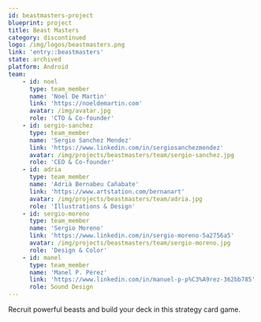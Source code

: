 ```yaml
---
id: beastmasters-project
blueprint: project
title: Beast Masters
category: discontinued
logo: /img/logos/beastmasters.png
link: 'entry::beastmasters'
state: archived
platform: Android
team:
    - id: noel
      type: team_member
      name: 'Noel De Martin'
      link: 'https://noeldemartin.com'
      avatar: /img/avatar.jpg
      role: 'CTO & Co-founder'
    - id: sergio-sanchez
      type: team_member
      name: 'Sergio Sanchez Mendez'
      link: 'https://www.linkedin.com/in/sergiosanchezmendez'
      avatar: /img/projects/beastmasters/team/sergio-sanchez.jpg
      role: 'CEO & Co-founder'
    - id: adria
      type: team_member
      name: 'Adrià Bernabeu Cañabate'
      link: 'https://www.artstation.com/bernanart'
      avatar: /img/projects/beastmasters/team/adria.jpg
      role: 'Illustrations & Design'
    - id: sergio-moreno
      type: team_member
      name: 'Sergio Moreno'
      link: 'https://www.linkedin.com/in/sergio-moreno-5a2756a5'
      avatar: /img/projects/beastmasters/team/sergio-moreno.jpg
      role: 'Design & Color'
    - id: manel
      type: team_member
      name: 'Manel P. Pérez'
      link: 'https://www.linkedin.com/in/manuel-p-p%C3%A9rez-362bb785'
      role: Sound Design
---
```


Recruit powerful beasts and build your deck in this strategy card game.
